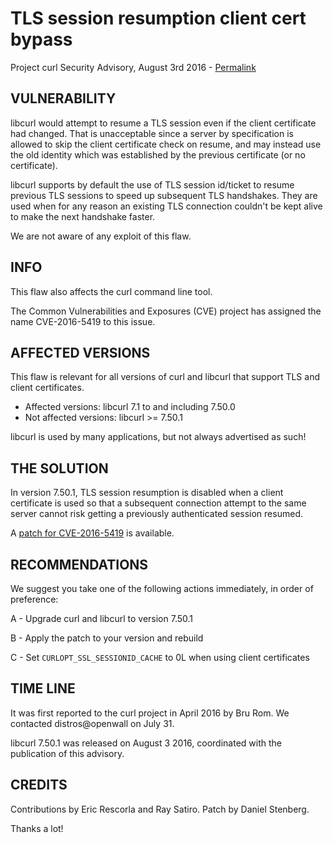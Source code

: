 TLS session resumption client cert bypass
=========================================

Project curl Security Advisory, August 3rd 2016 -
[Permalink](https://www.curl.se/docs/CVE-2016-5419.html)

VULNERABILITY
-------------

libcurl would attempt to resume a TLS session even if the client certificate
had changed. That is unacceptable since a server by specification is allowed
to skip the client certificate check on resume, and may instead use the old
identity which was established by the previous certificate (or no
certificate).

libcurl supports by default the use of TLS session id/ticket to resume
previous TLS sessions to speed up subsequent TLS handshakes. They are used
when for any reason an existing TLS connection couldn't be kept alive to make
the next handshake faster.

We are not aware of any exploit of this flaw.

INFO
----

This flaw also affects the curl command line tool.

The Common Vulnerabilities and Exposures (CVE) project has assigned the name
CVE-2016-5419 to this issue.

AFFECTED VERSIONS
-----------------

This flaw is relevant for all versions of curl and libcurl that support TLS
and client certificates.

- Affected versions: libcurl 7.1 to and including 7.50.0
- Not affected versions: libcurl >= 7.50.1

libcurl is used by many applications, but not always advertised as such!

THE SOLUTION
------------

In version 7.50.1, TLS session resumption is disabled when a client certificate
is used so that a subsequent connection attempt to the same server cannot risk
getting a previously authenticated session resumed.

A [patch for CVE-2016-5419](https://www.curl.se/CVE-2016-5419.patch) is
available.

RECOMMENDATIONS
---------------

We suggest you take one of the following actions immediately, in order of
preference:

 A - Upgrade curl and libcurl to version 7.50.1

 B - Apply the patch to your version and rebuild

 C - Set `CURLOPT_SSL_SESSIONID_CACHE` to 0L when using client certificates

TIME LINE
---------

It was first reported to the curl project in April 2016 by Bru Rom. We
contacted distros@openwall on July 31.

libcurl 7.50.1 was released on August 3 2016, coordinated with the publication
of this advisory.

CREDITS
-------

Contributions by Eric Rescorla and Ray Satiro. Patch by Daniel Stenberg.

Thanks a lot!
